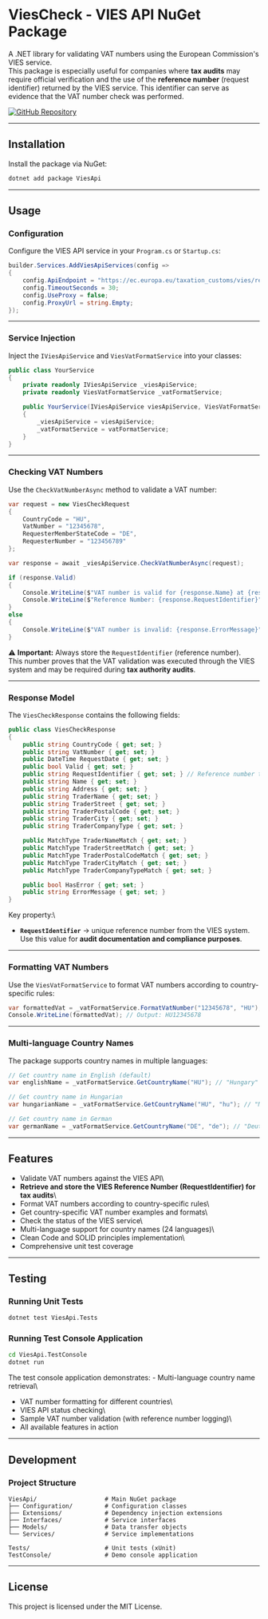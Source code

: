 # ViesCheck - VIES API NuGet Package

A .NET library for validating VAT numbers using the European
Commission's VIES service.\
This package is especially useful for companies where **tax audits** may
require official verification and the use of the **reference number**
(request identifier) returned by the VIES service. This identifier can
serve as evidence that the VAT number check was performed.

[![GitHub
Repository](https://img.shields.io/badge/GitHub-ViesCheck-blue?style=flat-square&logo=github)](https://github.com/safigi/ViesCheck)

------------------------------------------------------------------------

## Installation

Install the package via NuGet:

``` bash
dotnet add package ViesApi
```

------------------------------------------------------------------------

## Usage

### Configuration

Configure the VIES API service in your `Program.cs` or `Startup.cs`:

``` csharp
builder.Services.AddViesApiServices(config =>
{
    config.ApiEndpoint = "https://ec.europa.eu/taxation_customs/vies/rest-api";
    config.TimeoutSeconds = 30;
    config.UseProxy = false;
    config.ProxyUrl = string.Empty;
});
```

------------------------------------------------------------------------

### Service Injection

Inject the `IViesApiService` and `ViesVatFormatService` into your
classes:

``` csharp
public class YourService
{
    private readonly IViesApiService _viesApiService;
    private readonly ViesVatFormatService _vatFormatService;

    public YourService(IViesApiService viesApiService, ViesVatFormatService vatFormatService)
    {
        _viesApiService = viesApiService;
        _vatFormatService = vatFormatService;
    }
}
```

------------------------------------------------------------------------

### Checking VAT Numbers

Use the `CheckVatNumberAsync` method to validate a VAT number:

``` csharp
var request = new ViesCheckRequest
{
    CountryCode = "HU",
    VatNumber = "12345678",
    RequesterMemberStateCode = "DE",
    RequesterNumber = "123456789"
};

var response = await _viesApiService.CheckVatNumberAsync(request);

if (response.Valid)
{
    Console.WriteLine($"VAT number is valid for {response.Name} at {response.Address}");
    Console.WriteLine($"Reference Number: {response.RequestIdentifier}");
}
else
{
    Console.WriteLine($"VAT number is invalid: {response.ErrorMessage}");
}
```

⚠️ **Important:** Always store the `RequestIdentifier` (reference
number).\
This number proves that the VAT validation was executed through the VIES
system and may be required during **tax authority audits**.

------------------------------------------------------------------------

### Response Model

The `ViesCheckResponse` contains the following fields:

``` csharp
public class ViesCheckResponse
{
    public string CountryCode { get; set; }
    public string VatNumber { get; set; }
    public DateTime RequestDate { get; set; }
    public bool Valid { get; set; }
    public string RequestIdentifier { get; set; } // Reference number to keep for audits
    public string Name { get; set; }
    public string Address { get; set; }
    public string TraderName { get; set; }
    public string TraderStreet { get; set; }
    public string TraderPostalCode { get; set; }
    public string TraderCity { get; set; }
    public string TraderCompanyType { get; set; }

    public MatchType TraderNameMatch { get; set; }
    public MatchType TraderStreetMatch { get; set; }
    public MatchType TraderPostalCodeMatch { get; set; }
    public MatchType TraderCityMatch { get; set; }
    public MatchType TraderCompanyTypeMatch { get; set; }

    public bool HasError { get; set; }
    public string ErrorMessage { get; set; }
}
```

Key property:\
- **`RequestIdentifier`** → unique reference number from the VIES
system.\
Use this value for **audit documentation and compliance purposes**.

------------------------------------------------------------------------

### Formatting VAT Numbers

Use the `ViesVatFormatService` to format VAT numbers according to
country-specific rules:

``` csharp
var formattedVat = _vatFormatService.FormatVatNumber("12345678", "HU");
Console.WriteLine(formattedVat); // Output: HU12345678
```

------------------------------------------------------------------------

### Multi-language Country Names

The package supports country names in multiple languages:

``` csharp
// Get country name in English (default)
var englishName = _vatFormatService.GetCountryName("HU"); // "Hungary"

// Get country name in Hungarian
var hungarianName = _vatFormatService.GetCountryName("HU", "hu"); // "Magyarország"

// Get country name in German
var germanName = _vatFormatService.GetCountryName("DE", "de"); // "Deutschland"
```

------------------------------------------------------------------------

## Features

-   Validate VAT numbers against the VIES API\
-   **Retrieve and store the VIES Reference Number (RequestIdentifier)
    for tax audits**\
-   Format VAT numbers according to country-specific rules\
-   Get country-specific VAT number examples and formats\
-   Check the status of the VIES service\
-   Multi-language support for country names (24 languages)\
-   Clean Code and SOLID principles implementation\
-   Comprehensive unit test coverage

------------------------------------------------------------------------

## Testing

### Running Unit Tests

``` bash
dotnet test ViesApi.Tests
```

### Running Test Console Application

``` bash
cd ViesApi.TestConsole
dotnet run
```

The test console application demonstrates: - Multi-language country name
retrieval\
- VAT number formatting for different countries\
- VIES API status checking\
- Sample VAT number validation (with reference number logging)\
- All available features in action

------------------------------------------------------------------------

## Development

### Project Structure

    ViesApi/                   # Main NuGet package
    ├── Configuration/         # Configuration classes
    ├── Extensions/            # Dependency injection extensions
    ├── Interfaces/            # Service interfaces
    ├── Models/                # Data transfer objects
    └── Services/              # Service implementations

    Tests/                     # Unit tests (xUnit)
    TestConsole/               # Demo console application

------------------------------------------------------------------------

## License

This project is licensed under the MIT License.
